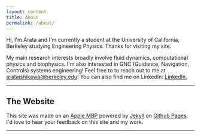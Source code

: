 ```yaml
---
layout: content
title: About
permalink: /about/
---
```

Hi, I'm Arata and I'm currently a student at the University of California, Berkeley studying Engineering Physics. Thanks for visiting my site.

My main research interests broadly involve fluid dynamics, computational physics and biophysics. I'm also interested in GNC (Guidance, Navigation, Controls) systems engineering! Feel free to to reach out to me at arataishikawa@berkeley.edu!
You can also find me on LinkedIn: <a href="https://www.linkedin.com/arataishikawa" data-network="LinkedIn" data-proofer-ignore>LinkedIn.</a>

----

## The Website
This site was made on an [Apple MBP](https://www.apple.com/) powered by [Jekyll](https://jekyllrb.com) on [Github Pages](https://pages.github.com).
I'd love to hear your feedback on this site and my work.

----
<!-- 
## Etcetera

- [Instagram](https://www.instagram.com/) for 📸
- [Facebook](https://www.facebook.com/) for 🕺

-->